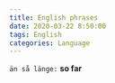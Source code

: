 ```yaml
---
title: English phrases
date: 2020-03-22 8:50:00
tags: English
categories: Language
---
```


`än så länge:`  **so far**

 <!-- more -->